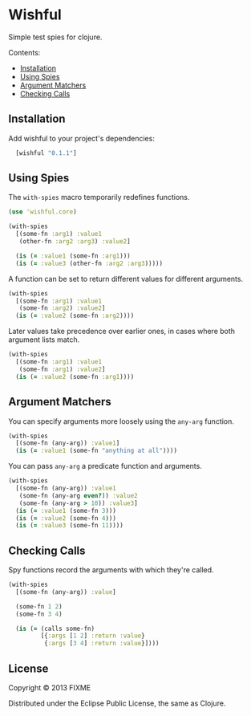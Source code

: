 Wishful
=======

Simple test spies for clojure.

Contents:
  - [Installation](#installation)
  - [Using Spies](#using-spies)
  - [Argument Matchers](#argument-matchers)
  - [Checking Calls](#checking-calls)

## Installation

Add wishful to your project's dependencies:

```clojure
  [wishful "0.1.1"]
```

## Using Spies

The `with-spies` macro temporarily redefines functions.

```clojure
(use 'wishful.core)

(with-spies
  [(some-fn :arg1) :value1
   (other-fn :arg2 :arg3) :value2]

  (is (= :value1 (some-fn :arg1)))
  (is (= :value3 (other-fn :arg2 :arg3)))))
```

A function can be set to return different values for different arguments.

```clojure
(with-spies
  [(some-fn :arg1) :value1
   (some-fn :arg2) :value2]
  (is (= :value2 (some-fn :arg2))))
```

Later values take precedence over earlier ones, in cases where both
argument lists match.

```clojure
(with-spies
  [(some-fn :arg1) :value1
   (some-fn :arg1) :value2]
  (is (= :value2 (some-fn :arg1))))
```

## Argument Matchers

You can specify arguments more loosely using the `any-arg` function.

```clojure
(with-spies
  [(some-fn (any-arg)) :value1]
  (is (= :value1 (some-fn "anything at all"))))
```

You can pass `any-arg` a predicate function and arguments.

```clojure
(with-spies
  [(some-fn (any-arg)) :value1
   (some-fn (any-arg even?)) :value2
   (some-fn (any-arg > 10)) :value3]
  (is (= :value1 (some-fn 3)))
  (is (= :value2 (some-fn 4)))
  (is (= :value3 (some-fn 11))))
```

## Checking Calls

Spy functions record the arguments with which they're called.

```clojure
(with-spies
  [(some-fn (any-arg)) :value]

  (some-fn 1 2)
  (some-fn 3 4)

  (is (= (calls some-fn)
         [{:args [1 2] :return :value}
          {:args [3 4] :return :value}])))
```

## License

Copyright © 2013 FIXME

Distributed under the Eclipse Public License, the same as Clojure.
